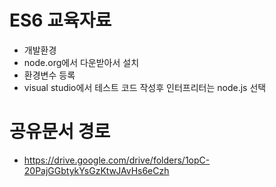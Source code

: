 # ES6 교육자료

- 개발환경
- node.org에서 다운받아서 설치
- 환경변수 등록
- visual studio에서 테스트 코드 작성후 인터프리터는 node.js 선택

# 공유문서 경로
- https://drive.google.com/drive/folders/1opC-20PajGGbtykYsGzKtwJAvHs6eCzh
